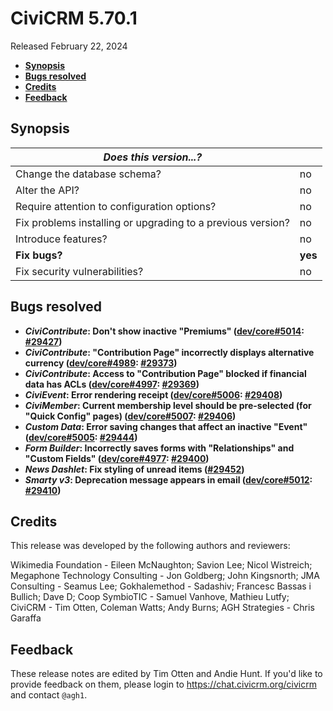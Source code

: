# CiviCRM 5.70.1

Released February 22, 2024

- **[Synopsis](#synopsis)**
- **[Bugs resolved](#bugs)**
- **[Credits](#credits)**
- **[Feedback](#feedback)**

## <a name="synopsis"></a>Synopsis

| *Does this version...?*                                         |          |
| --------------------------------------------------------------- | -------- |
| Change the database schema?                                     | no       |
| Alter the API?                                                  | no       |
| Require attention to configuration options?                     | no       |
| Fix problems installing or upgrading to a previous version?     | no       |
| Introduce features?                                             | no       |
| **Fix bugs?**                                                   | **yes**  |
| Fix security vulnerabilities?                                   | no       |

## <a name="bugs"></a>Bugs resolved

* **_CiviContribute_: Don't show inactive "Premiums" ([dev/core#5014](https://lab.civicrm.org/dev/core/-/issues/5014): [#29427](https://github.com/civicrm/civicrm-core/pull/29427))**
* **_CiviContribute_: "Contribution Page" incorrectly displays alternative currency ([dev/core#4989](https://lab.civicrm.org/dev/core/-/issues/4989): [#29373](https://github.com/civicrm/civicrm-core/pull/29373))**
* **_CiviContribute_: Access to "Contribution Page" blocked if financial data has ACLs ([dev/core#4997](https://lab.civicrm.org/dev/core/-/issues/4997): [#29369](https://github.com/civicrm/civicrm-core/pull/29369))**
* **_CiviEvent_: Error rendering receipt ([dev/core#5006](https://lab.civicrm.org/dev/core/-/issues/5006): [#29408](https://github.com/civicrm/civicrm-core/pull/29408))**
* **_CiviMember_: Current membership level should be pre-selected (for "Quick Config" pages) ([dev/core#5007](https://lab.civicrm.org/dev/core/-/issues/5007): [#29406](https://github.com/civicrm/civicrm-core/pull/29406))**
* **_Custom Data_: Error saving changes that affect an inactive "Event" ([dev/core#5005](https://lab.civicrm.org/dev/core/-/issues/5005): [#29444](https://github.com/civicrm/civicrm-core/pull/29444))**
* **_Form Builder_: Incorrectly saves forms with "Relationships" and "Custom Fields" ([dev/core#4977](https://lab.civicrm.org/dev/core/-/issues/4977): [#29400](https://github.com/civicrm/civicrm-core/pull/29400))**
* **_News Dashlet_: Fix styling of unread items ([#29452](https://github.com/civicrm/civicrm-core/pull/29452))**
* **_Smarty v3_: Deprecation message appears in email ([dev/core#5012](https://lab.civicrm.org/dev/core/-/issues/5012): [#29410](https://github.com/civicrm/civicrm-core/pull/29410))**

## <a name="credits"></a>Credits

This release was developed by the following authors and reviewers:

Wikimedia Foundation - Eileen McNaughton; Savion Lee; Nicol Wistreich; Megaphone
Technology Consulting - Jon Goldberg; John Kingsnorth; JMA Consulting - Seamus Lee;
Gokhalemethod - Sadashiv; Francesc Bassas i Bullich; Dave D; Coop SymbioTIC - Samuel
Vanhove, Mathieu Lutfy; CiviCRM - Tim Otten, Coleman Watts; Andy Burns; AGH Strategies -
Chris Garaffa

## <a name="feedback"></a>Feedback

These release notes are edited by Tim Otten and Andie Hunt.  If you'd like to
provide feedback on them, please login to https://chat.civicrm.org/civicrm and
contact `@agh1`.
